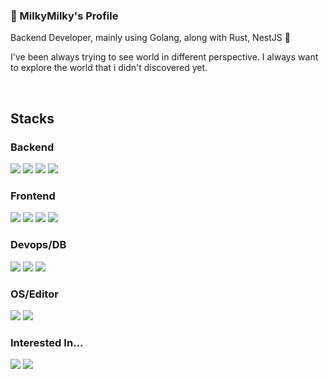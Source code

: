 ### 👋 MilkyMilky's Profile

Backend Developer, mainly using Golang, along with Rust, NestJS 🚀

I've been always trying to see world in different perspective. I always want to explore the world that i didn't discovered yet.

<br>

## Stacks

### Backend

<div>
    <img src="https://img.shields.io/badge/Go-00ADD8?style=flat-square&logo=go&logoColor=white"/>
    <img src="https://img.shields.io/badge/Rust-000000?style=flat-square&logo=rust&logoColor=white"/>
    <img src="https://img.shields.io/badge/NestJS-E0234E?style=flat-square&logo=nestjs&logoColor=white"/>
    <img src="https://img.shields.io/badge/FastAPI-009688?style=flat-square&logo=fastapi&logoColor=white"/>
</div>

### Frontend

<div>
    <img src="https://img.shields.io/badge/Typescript-3178C6?style=flat-square&logo=typescript&logoColor=white"/>
    <img src="https://img.shields.io/badge/React-61DAFB?style=flat-square&logo=react&logoColor=white"/>
    <img src="https://img.shields.io/badge/Svelte-FF3E00?style=flat-square&logo=svelte&logoColor=white"/>
    <img src="https://img.shields.io/badge/htmx-3366CC?style=flat-square&logo=htmx&logoColor=white"/>
</div>

### Devops/DB

<div>
    <img src="https://img.shields.io/badge/Docker-2496ED?style=flat-square&logo=docker&logoColor=white"/>
    <img src="https://img.shields.io/badge/Kubernetes-326CE5?style=flat-square&logo=kubernetes&logoColor=white"/>
    <img src="https://img.shields.io/badge/PostgreSQL-4169E1?style=flat-square&logo=postgresql&logoColor=white"/>
</div>

### OS/Editor

<div> 
    <img src="https://img.shields.io/badge/NixOS-5277C3?style=flat-square&logo=nixos&logoColor=white"/>
    <img src="https://img.shields.io/badge/Neovim-57A143?style=flat-square&logo=neovim&logoColor=white"/>
</div>

### Interested In...

<div>
    <img src="https://img.shields.io/badge/Elixir-4B275F?style=flat-square&logo=elixir&logoColor=white"/>
    <img src="https://img.shields.io/badge/Zig-F7A41D?style=flat-square&logo=zig&logoColor=white"/>
</div>
